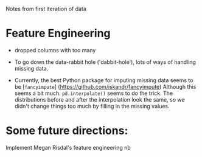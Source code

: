 Notes from first iteration of data 

# Feature Engineering

- dropped columns with too many

- To go down the data-rabbit hole ('dabbit-hole'), lots of ways of handling missing data. 

- Currently, the best Python package for imputing missing data seems to be [`fancyimpute`]
(https://github.com/iskandr/fancyimpute) Although this seems a bit much. `pd.interpolate()` seems to do the trick. 
The distributions before and after the interpolation look the same, so we didn't change things too much by filling in 
the missing values. 

# Some future directions: 
Implement Megan Risdal's feature engineering nb 
